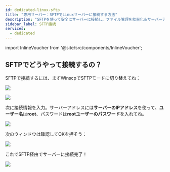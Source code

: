 ```yaml
---
id: dedicated-linux-sftp
title: "専用サーバー：SFTPでLinuxサーバーに接続する方法"
description: "SFTPを使って安全にサーバーに接続し、ファイル管理を効率化＆サーバーアクセスを強化する方法を学ぼう → 今すぐチェック"
sidebar_label: SFTP接続
services:
  - dedicated
---
```


import InlineVoucher from '@site/src/components/InlineVoucher';

<InlineVoucher />

## SFTPでどうやって接続するの？

SFTPで接続するには、まずWinscpでSFTPモードに切り替えてね：

![](https://screensaver01.zap-hosting.com/index.php/s/R5QRq5t8spGezE9/download/vps-sftp-3.gif)

![](https://screensaver01.zap-hosting.com/index.php/s/7HYF3ngpfcKXLZ9/preview)

次に接続情報を入力。サーバーアドレスには**サーバーのIPアドレス**を使って、**ユーザー名**は**root**、パスワードは**rootユーザーのパスワード**を入れてね。

![](https://screensaver01.zap-hosting.com/index.php/s/boGkPkqF58CjxkD/preview)

次のウィンドウは確認してOKを押そう：

![](https://screensaver01.zap-hosting.com/index.php/s/TQ9abPjsCXRqTGG/preview)


これでSFTP経由でサーバーに接続完了！

![](https://screensaver01.zap-hosting.com/index.php/s/xA44qPQB6zcFc75/preview)

<InlineVoucher />